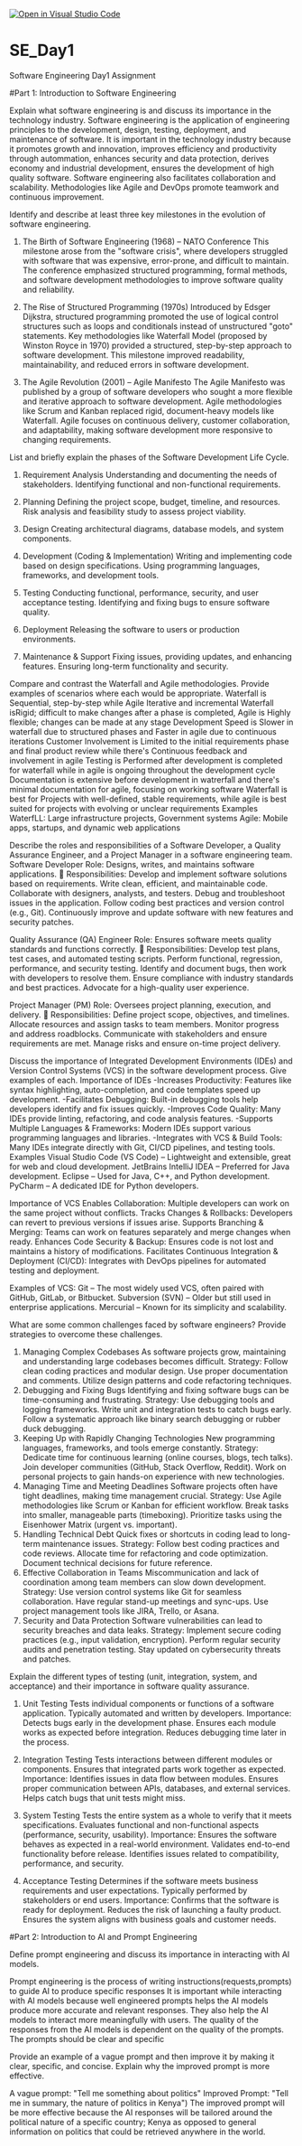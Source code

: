[![Open in Visual Studio Code](https://classroom.github.com/assets/open-in-vscode-2e0aaae1b6195c2367325f4f02e2d04e9abb55f0b24a779b69b11b9e10269abc.svg)](https://classroom.github.com/online_ide?assignment_repo_id=18392942&assignment_repo_type=AssignmentRepo)
# SE_Day1
Software Engineering Day1 Assignment

#Part 1: Introduction to Software Engineering

Explain what software engineering is and discuss its importance in the technology industry.
Software engineering is the application of engineering principles to the development, design, testing, deployment, and maintenance of software. It is important in the technology industry because it promotes growth and innovation, improves efficiency and productivity through autommation, enhances security and data protection, derives economy and industrial development, ensures the development of high quality software. Software engineering also facilitates collaboration and scalability. Methodologies like Agile and DevOps promote teamwork and continuous improvement.

Identify and describe at least three key milestones in the evolution of software engineering.

1. The Birth of Software Engineering (1968) – NATO Conference
This milestone arose from the "software crisis", where developers struggled with software that was expensive, error-prone, and difficult to maintain.
The conference emphasized structured programming, formal methods, and software development methodologies to improve software quality and reliability.

2. The Rise of Structured Programming (1970s)
Introduced by Edsger Dijkstra, structured programming promoted the use of logical control structures such as loops and conditionals instead of unstructured "goto" statements.
Key methodologies like Waterfall Model (proposed by Winston Royce in 1970) provided a structured, step-by-step approach to software development.
This milestone improved readability, maintainability, and reduced errors in software development.

3. The Agile Revolution (2001) – Agile Manifesto
The Agile Manifesto was published by a group of software developers who sought a more flexible and iterative approach to software development.
Agile methodologies like Scrum and Kanban replaced rigid, document-heavy models like Waterfall.
Agile focuses on continuous delivery, customer collaboration, and adaptability, making software development more responsive to changing requirements.

List and briefly explain the phases of the Software Development Life Cycle.
1. Requirement Analysis
Understanding and documenting the needs of stakeholders.
Identifying functional and non-functional requirements.
2. Planning
Defining the project scope, budget, timeline, and resources.
Risk analysis and feasibility study to assess project viability.

3. Design
Creating architectural diagrams, database models, and system components.

4. Development (Coding & Implementation)
Writing and implementing code based on design specifications.
Using programming languages, frameworks, and development tools.

5. Testing
Conducting functional, performance, security, and user acceptance testing.
Identifying and fixing bugs to ensure software quality.

6. Deployment
Releasing the software to users or production environments.

7. Maintenance & Support
Fixing issues, providing updates, and enhancing features.
Ensuring long-term functionality and security.

Compare and contrast the Waterfall and Agile methodologies. Provide examples of scenarios where each would be appropriate.
Waterfall is Sequential, step-by-step while Agile	Iterative and incremental
Waterfall isRigid; difficult to make changes after a phase is completed, Agile is	Highly flexible; changes can be made at any stage
Development Speed is	Slower in waterfall due to structured phases and	Faster in agile due to continuous iterations
Customer Involvement is	Limited to the initial requirements phase and final product review while there's	Continuous feedback and involvement in agile
Testing is	Performed after development is completed for waterfall while in agile is ongoing throughout the development cycle
Documentation	is extensive before development in watrerfall and there's minimal documentation for agile, focusing on working software
Waterfall is best for	Projects with well-defined, stable requirements, while agile is best suited for projects with evolving or unclear requirements
Examples	
WaterfLL: Large infrastructure projects, Government systems 
Agile: 	Mobile apps, startups, and dynamic web applications

Describe the roles and responsibilities of a Software Developer, a Quality Assurance Engineer, and a Project Manager in a software engineering team.
Software Developer
Role: Designs, writes, and maintains software applications.
🔹 Responsibilities:
Develop and implement software solutions based on requirements.
Write clean, efficient, and maintainable code.
Collaborate with designers, analysts, and testers.
Debug and troubleshoot issues in the application.
Follow coding best practices and version control (e.g., Git).
Continuously improve and update software with new features and security patches.

Quality Assurance (QA) Engineer
Role: Ensures software meets quality standards and functions correctly.
🔹 Responsibilities:
Develop test plans, test cases, and automated testing scripts.
Perform functional, regression, performance, and security testing.
Identify and document bugs, then work with developers to resolve them.
Ensure compliance with industry standards and best practices.
Advocate for a high-quality user experience.

Project Manager (PM)
Role: Oversees project planning, execution, and delivery.
🔹 Responsibilities:
Define project scope, objectives, and timelines.
Allocate resources and assign tasks to team members.
Monitor progress and address roadblocks.
Communicate with stakeholders and ensure requirements are met.
Manage risks and ensure on-time project delivery.

Discuss the importance of Integrated Development Environments (IDEs) and Version Control Systems (VCS) in the software development process. Give examples of each.
Importance of IDEs
-Increases Productivity: Features like syntax highlighting, auto-completion, and code templates speed up development.
-Facilitates Debugging: Built-in debugging tools help developers identify and fix issues quickly.
-Improves Code Quality: Many IDEs provide linting, refactoring, and code analysis features.
-Supports Multiple Languages & Frameworks: Modern IDEs support various programming languages and libraries.
-Integrates with VCS & Build Tools: Many IDEs integrate directly with Git, CI/CD pipelines, and testing tools.
Examples
Visual Studio Code (VS Code) – Lightweight and extensible, great for web and cloud development.
JetBrains IntelliJ IDEA – Preferred for Java development.
Eclipse – Used for Java, C++, and Python development.
PyCharm – A dedicated IDE for Python developers.

Importance of VCS
Enables Collaboration: Multiple developers can work on the same project without conflicts.
Tracks Changes & Rollbacks: Developers can revert to previous versions if issues arise.
Supports Branching & Merging: Teams can work on features separately and merge changes when ready.
Enhances Code Security & Backup: Ensures code is not lost and maintains a history of modifications.
Facilitates Continuous Integration & Deployment (CI/CD): Integrates with DevOps pipelines for automated testing and deployment.

Examples of VCS:
Git – The most widely used VCS, often paired with GitHub, GitLab, or Bitbucket.
Subversion (SVN) – Older but still used in enterprise applications.
Mercurial – Known for its simplicity and scalability.

What are some common challenges faced by software engineers? Provide strategies to overcome these challenges.
1. Managing Complex Codebases
As software projects grow, maintaining and understanding large codebases becomes difficult.
Strategy:
Follow clean coding practices and modular design.
Use proper documentation and comments.
Utilize design patterns and code refactoring techniques.
2. Debugging and Fixing Bugs
Identifying and fixing software bugs can be time-consuming and frustrating.
Strategy:
Use debugging tools and logging frameworks.
Write unit and integration tests to catch bugs early.
Follow a systematic approach like binary search debugging or rubber duck debugging.
3. Keeping Up with Rapidly Changing Technologies
New programming languages, frameworks, and tools emerge constantly.
Strategy:
Dedicate time for continuous learning (online courses, blogs, tech talks).
Join developer communities (GitHub, Stack Overflow, Reddit).
Work on personal projects to gain hands-on experience with new technologies.
4. Managing Time and Meeting Deadlines
Software projects often have tight deadlines, making time management crucial.
Strategy:
Use Agile methodologies like Scrum or Kanban for efficient workflow.
Break tasks into smaller, manageable parts (timeboxing).
Prioritize tasks using the Eisenhower Matrix (urgent vs. important).
5. Handling Technical Debt
Quick fixes or shortcuts in coding lead to long-term maintenance issues.
Strategy:
Follow best coding practices and code reviews.
Allocate time for refactoring and code optimization.
Document technical decisions for future reference.
6. Effective Collaboration in Teams
Miscommunication and lack of coordination among team members can slow down development.
Strategy:
Use version control systems like Git for seamless collaboration.
Have regular stand-up meetings and sync-ups.
Use project management tools like JIRA, Trello, or Asana.
7. Security and Data Protection
Software vulnerabilities can lead to security breaches and data leaks.
Strategy:
Implement secure coding practices (e.g., input validation, encryption).
Perform regular security audits and penetration testing.
Stay updated on cybersecurity threats and patches.


Explain the different types of testing (unit, integration, system, and acceptance) and their importance in software quality assurance.
 1. Unit Testing
Tests individual components or functions of a software application.
Typically automated and written by developers.
Importance:
Detects bugs early in the development phase.
Ensures each module works as expected before integration.
Reduces debugging time later in the process.

2. Integration Testing
Tests interactions between different modules or components.
Ensures that integrated parts work together as expected.
Importance:
Identifies issues in data flow between modules.
Ensures proper communication between APIs, databases, and external services.
Helps catch bugs that unit tests might miss.

3. System Testing
Tests the entire system as a whole to verify that it meets specifications.
Evaluates functional and non-functional aspects (performance, security, usability).
Importance:
Ensures the software behaves as expected in a real-world environment.
Validates end-to-end functionality before release.
Identifies issues related to compatibility, performance, and security.

4. Acceptance Testing
Determines if the software meets business requirements and user expectations.
Typically performed by stakeholders or end users.
Importance:
Confirms that the software is ready for deployment.
Reduces the risk of launching a faulty product.
Ensures the system aligns with business goals and customer needs.


#Part 2: Introduction to AI and Prompt Engineering


Define prompt engineering and discuss its importance in interacting with AI models.

Prompt engineering is the process of writing instructions(requests,prompts) to guide AI to produce specific responses
It is important while interacting with AI models because well engineered prompts helps the AI models produce more accurate and relevant responses. They also help the AI models to
interact more meaningfully with users. The quality of the responses from the AI models is dependent on the quality of the prompts. The prompts should be clear and specific

Provide an example of a vague prompt and then improve it by making it clear, specific, and concise. Explain why the improved prompt is more effective.

A vague prompt: "Tell me something about politics"
Improved Prompt: "Tell me in summary, the nature of politics in Kenya")
The improved prompt will be more effective because the AI responses will be tailored around the political nature of a specific country; Kenya as opposed to general information on politics that could be retrieved anywhere in the world.
